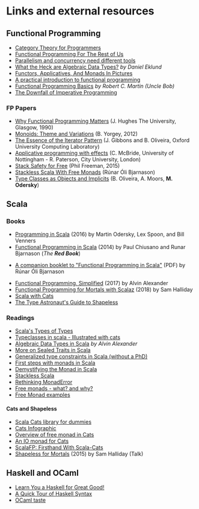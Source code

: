 # Links and external resources

## Functional Programming

* [Category Theory for Programmers](https://github.com/hmemcpy/milewski-ctfp-pdf)
* [Functional Programming For The Rest of Us](http://www.defmacro.org/2006/06/19/fp.html)
* [Parallelism and concurrency need different tools](http://yosefk.com/blog/parallelism-and-concurrency-need-different-tools.html)
* [What the Heck are Algebraic Data Types?](https://merrigrove.blogspot.com/2011/12/another-introduction-to-algebraic-data.html) *by Daniel Eklund*
* [Functors, Applicatives, And Monads In Pictures](http://adit.io/posts/2013-04-17-functors,_applicatives,_and_monads_in_pictures.html)
* [A practical introduction to functional programming](https://maryrosecook.com/blog/post/a-practical-introduction-to-functional-programming)
* [Functional Programming Basics](https://pragprog.com/magazines/2013-01/functional-programming-basics) *by Robert C. Martin (Uncle Bob)*
* [The Downfall of Imperative Programming](https://www.fpcomplete.com/blog/2012/04/the-downfall-of-imperative-programming)

### FP Papers

* [Why Functional Programming Matters](https://www.cs.kent.ac.uk/people/staff/dat/miranda/whyfp90.pdf) (J. Hughes
The University, Glasgow, 1990)
* [Monoids: Theme and Variations](https://repository.upenn.edu/cgi/viewcontent.cgi?article=1773&context=cis_papers) (B. Yorgey, 2012)
* [The Essence of the Iterator Pattern](https://www.cs.ox.ac.uk/jeremy.gibbons/publications/iterator.pdf) (J. Gibbons and B. Oliveira, Oxford University Computing Laboratory)
* [Applicative programming with effects](http://www.staff.city.ac.uk/~ross/papers/Applicative.pdf) (C. McBride, University of Nottingham - R. Paterson, City University, London)
* [Stack Safety for Free](http://functorial.com/stack-safety-for-free/index.pdf) (Phil Freeman, 2015)
* [Stackless Scala With Free Monads](http://blog.higher-order.com/assets/trampolines.pdf) (Rúnar Óli Bjarnason)
* [Type Classes as Objects and Implicits](http://ropas.snu.ac.kr/~bruno/papers/TypeClasses.pdf) (B. Oliveira, A. Moors,
**M. Odersky**)

## Scala

### Books

* [Programming in Scala](https://www.artima.com/shop/programming_in_scala) (2016) by Martin Odersky, Lex Spoon, and Bill Venners
* [Functional Programming in Scala](https://www.manning.com/books/functional-programming-in-scala) (2014) by Paul Chiusano and Runar Bjarnason (*The **Red Book***)
- [A companion booklet to "Functional Programming in Scala"](http://blog.higher-order.com/assets/fpiscompanion.pdf) (PDF) by Rúnar Óli Bjarnason
* [Functional Programming, Simplified](https://amzn.to/2OCFROS) (2017) by Alvin Alexander
* [Functional Programming for Mortals with Scalaz](https://leanpub.com/fpmortals) (2018) by Sam Halliday 
* [Scala with Cats](https://underscore.io/books/scala-with-cats)
* [The Type Astronaut's Guide to Shapeless](https://underscore.io/books/shapeless-guide)

### Readings

* [Scala's Types of Types](https://ktoso.github.io/scala-types-of-types)
* [Typeclasses in scala - Illustrated with cats](https://impurepics.com/posts/2018-06-17-typeclasses-in-scala.html)
* [Algebraic Data Types in Scala](https://alvinalexander.com/scala/fp-book/algebraic-data-types-adts-in-scala) *by Alvin Alexander*
* [More on Sealed Traits in Scala](https://underscore.io/blog/posts/2015/06/04/more-on-sealed.html)
* [Generalized type constraints in Scala (without a PhD)](http://blog.bruchez.name/2015/11/generalized-type-constraints-in-scala.html)
* [First steps with monads in Scala](https://darrenjw.wordpress.com/2016/04/15/first-steps-with-monads-in-scala/)
* [Demystifying the Monad in Scala](https://medium.com/@sinisalouc/demystifying-the-monad-in-scala-cc716bb6f534)
* [Stackless Scala](http://www.marcoyuen.com/articles/2016/09/08/stackless-scala-1-the-problem.html)
* [Rethinking MonadError](https://typelevel.org/blog/2018/04/13/rethinking-monaderror.html)
* [Free monads - what? and why?](https://softwaremill.com/free-monads)
* [Free Monad examples](https://github.com/kenbot/free)

#### Cats and Shapeless

* [Scala Cats library for dummies](https://medium.com/@abu_nadhr/scala-cats-library-for-dummies-part-1-8ec47af7a144)
* [Cats Infographic](https://github.com/tpolecat/cats-infographic)
* [Overview of free monad in Cats](https://blog.scalac.io/2016/06/02/overview-of-free-monad-in-cats.html)
* [An IO monad for Cats](https://typelevel.org/blog/2017/05/02/io-monad-for-cats.html)
* [ScalaFP: Firsthand With Scala-Cats](https://www.signifytechnology.com/blog/2018/07/scalafp-firsthand-with-scala-cats-monads-number-1-by-harmeet-singh)
* [Shapeless for Mortals](http://fommil.com/scalax15/) (2015) by Sam Halliday (Talk)


## Haskell and OCaml

* [Learn You a Haskell for Great Good!](http://learnyouahaskell.com/chapters)
* [A Quick Tour of Haskell Syntax](http://prajitr.github.io/quick-haskell-syntax)
* [OCaml taste](https://ocaml.org/learn/taste.html)